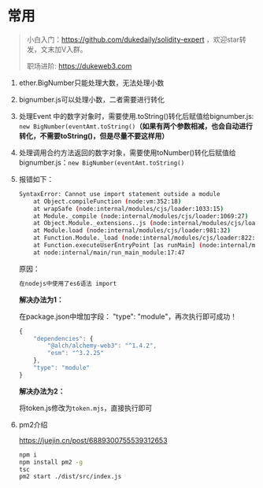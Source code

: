 # 常用

> 小白入门：https://github.com/dukedaily/solidity-expert ，欢迎star转发，文末加V入群。
>
> 职场进阶: https://dukeweb3.com

1. ether.BigNumber只能处理大数，无法处理小数

2. bignumber.js可以处理小数，二者需要进行转化

3. 处理Event 中的数字对象时，需要使用.toString()转化后赋值给bignumber.js: `new BigNumber(eventAmt.toString()`**（如果有两个参数相减，也会自动进行转化，不需要toString()，但是尽量不要这样用）**

4. 处理调用合约方法返回的数字对象，需要使用toNumber()转化后赋值给bignumber.js：`new BigNumber(eventAmt.toString()`

5. 报错如下：

   ```sh
   SyntaxError: Cannot use import statement outside a module
       at Object.compileFunction (node:vm:352:18)
       at wrapSafe (node:internal/modules/cjs/loader:1033:15)
       at Module._compile (node:internal/modules/cjs/loader:1069:27)
       at Object.Module._extensions..js (node:internal/modules/cjs/loader:1159:10)
       at Module.load (node:internal/modules/cjs/loader:981:32)
       at Function.Module._load (node:internal/modules/cjs/loader:822:12)
       at Function.executeUserEntryPoint [as runMain] (node:internal/modules/run_main:77:12)
       at node:internal/main/run_main_module:17:47
   ```

   原因：

   ```sh
   在nodejs中使用了es6语法 import
   ```

   **解决办法为1：**

   在package.json中增加字段：    "type": "module"，再次执行即可成功！

   ```js
   {
       "dependencies": {
           "@alch/alchemy-web3": "^1.4.2",
           "esm": "^3.2.25"
       },
       "type": "module"
   }
   ```

   **解决办法为2：**

   将token.js修改为`token.mjs`，直接执行即可

6. pm2介绍

   https://juejin.cn/post/6889300755539312653

   ```sh
   npm i
   npm install pm2 -g
   tsc
   pm2 start ./dist/src/index.js
   ```

   